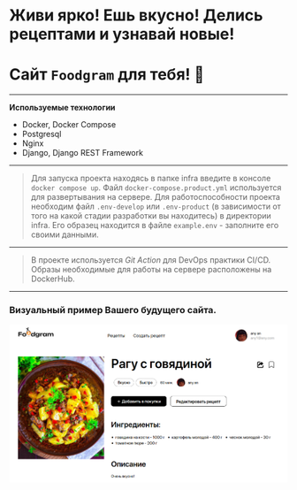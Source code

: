 # Живи ярко! Ешь вкусно! Делись рецептами и узнавай новые! 
# Сайт `Foodgram` для тебя! :spaghetti:
***

__Используемые технологии__
- Docker, Docker Compose
- Postgresql
- Nginx
- Django, Django REST Framework
***
> Для запуска проекта находясь в папке infra введите в консоле `docker compose up`. Файл `docker-compose.product.yml` используется для развертывания на сервере. Для работоспособности проекта необходим файл `.env-develop` или `.env-product` (в зависимости от того на какой стадии разработки вы находитесь) в директории infra. Его образец находится в файле `example.env` - заполните его своими данными.
***
> В проекте используется _Git Action_ для DevOps практики CI/CD. Образы необходимые для работы на сервере расположены на DockerHub.
***
### Визуальный пример Вашего будущего сайта.
![example](example.png)
